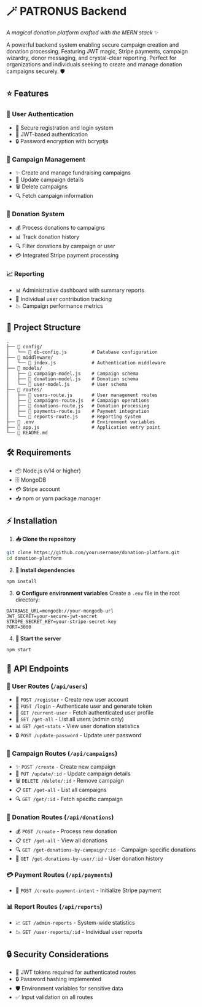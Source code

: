 # 🪄 PATRONUS Backend

*A magical donation platform crafted with the MERN stack* ✨

A powerful backend system enabling secure campaign creation and donation processing. Featuring JWT magic, Stripe payments, campaign wizardry, donor messaging, and crystal-clear reporting. Perfect for organizations and individuals seeking to create and manage donation campaigns securely. 🛡️

## ⭐ Features

### 🔐 User Authentication
* 🎯 Secure registration and login system
* 🔑 JWT-based authentication
* 🔒 Password encryption with bcryptjs

### 📝 Campaign Management
* ✨ Create and manage fundraising campaigns
* 📝 Update campaign details
* 🗑️ Delete campaigns
* 🔍 Fetch campaign information

### 💝 Donation System
* 💰 Process donations to campaigns
* 📊 Track donation history
* 🔍 Filter donations by campaign or user
* 💳 Integrated Stripe payment processing

### 📈 Reporting
* 📊 Administrative dashboard with summary reports
* 👤 Individual user contribution tracking
* 📉 Campaign performance metrics

## 📁 Project Structure

```
.
├── 📁 config/
│   └── 📄 db-config.js         # Database configuration
├── 📁 middleware/
│   └── 📄 index.js             # Authentication middleware
├── 📁 models/
│   ├── 📄 campaign-model.js    # Campaign schema
│   ├── 📄 donation-model.js    # Donation schema
│   └── 📄 user-model.js        # User schema
├── 📁 routes/
│   ├── 📄 users-route.js       # User management routes
│   ├── 📄 campaigns-route.js   # Campaign operations
│   ├── 📄 donations-route.js   # Donation processing
│   ├── 📄 payments-route.js    # Payment integration
│   └── 📄 reports-route.js     # Reporting system
├── 📄 .env                     # Environment variables
├── 📄 app.js                   # Application entry point
└── 📄 README.md               
```

## 🛠️ Requirements

* 📦 Node.js (v14 or higher)
* 🗄️ MongoDB
* 💳 Stripe account
* 📥 npm or yarn package manager

## ⚡ Installation

1. **📥 Clone the repository**
```bash
git clone https://github.com/yourusername/donation-platform.git
cd donation-platform
```

2. **🔧 Install dependencies**
```bash
npm install
```

3. **⚙️ Configure environment variables**
Create a `.env` file in the root directory:
```env
DATABASE_URL=mongodb://your-mongodb-url
JWT_SECRET=your-secure-jwt-secret
STRIPE_SECRET_KEY=your-stripe-secret-key
PORT=3000
```

4. **🚀 Start the server**
```bash
npm start
```

## 🔌 API Endpoints

### 👥 User Routes (`/api/users`)
* 📝 `POST /register` - Create new user account
* 🔑 `POST /login` - Authenticate user and generate token
* 👤 `GET /current-user` - Fetch authenticated user profile
* 👥 `GET /get-all` - List all users (admin only)
* 📊 `GET /get-stats` - View user donation statistics
* 🔒 `POST /update-password` - Update user password

### 🎯 Campaign Routes (`/api/campaigns`)
* ✨ `POST /create` - Create new campaign
* 📝 `PUT /update/:id` - Update campaign details
* 🗑️ `DELETE /delete/:id` - Remove campaign
* 📋 `GET /get-all` - List all campaigns
* 🔍 `GET /get/:id` - Fetch specific campaign

### 💝 Donation Routes (`/api/donations`)
* 💰 `POST /create` - Process new donation
* 📋 `GET /get-all` - View all donations
* 🔍 `GET /get-donations-by-campaign/:id` - Campaign-specific donations
* 👤 `GET /get-donations-by-user/:id` - User donation history

### 💳 Payment Routes (`/api/payments`)
* 💸 `POST /create-payment-intent` - Initialize Stripe payment

### 📊 Report Routes (`/api/reports`)
* 📈 `GET /admin-reports` - System-wide statistics
* 📉 `GET /user-reports/:id` - Individual user reports

## 🔒 Security Considerations

* 🔐 JWT tokens required for authenticated routes
* 🔒 Password hashing implemented
* 🛡️ Environment variables for sensitive data
* ✅ Input validation on all routes
